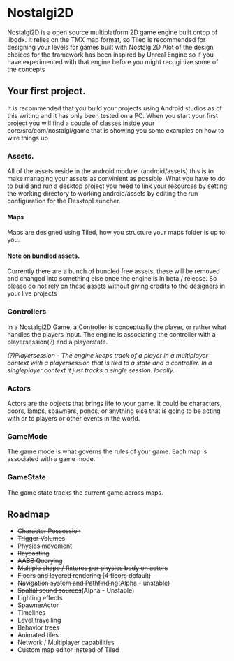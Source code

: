 # Nostalgi2D
Nostalgi2D is a open source multiplatform 2D game engine built ontop of libgdx.
It relies on the TMX map format, so Tiled is recommended for designing your levels for games built with Nostalgi2D
Alot of the design choices for the framework has been inspired by Unreal Engine so if you have experimented with that engine before you might recoginize some of the concepts

## Your first project.
It is recommended that you build your projects using Android studios as of this writing and it has only been tested on a PC.
When you start your first project you will find a couple of classes inside your core/src/com/nostalgi/game that is showing you some examples on how to wire things up

### Assets.
All of the assets reside in the android module. (android/assets) this is to make managing your assets as convinient as possible.
What you have to do to build and run a desktop project you need to link your resources by setting the working directory to working android/assets by editing the run configuration for the DesktopLauncher.

#### Maps
Maps are designed using Tiled, how you structure your maps folder is up to you.

#### Note on bundled assets.
Currently there are a bunch of bundled free assets, these will be removed and changed into something else once the engine is in beta / release.
So please do not rely on these assets without giving credits to the designers in your live projects

### Controllers
In a Nostalgi2D Game, a Controller is conceptually the player, or rather what handles the players input. The engine is associating the controller with a playersession(?) and a playerstate.


<i>(?)Playersession - The engine keeps track of a player in a multiplayer context with a playersession that is tied to a state and a controller. In a singleplayer context it just tracks a single session. locally.</i>
### Actors
Actors are the objects that brings life to your game. It could be characters, doors, lamps, spawners, ponds, or anything else that is going to be acting with or to players or other events in the world.

### GameMode
The game mode is what governs the rules of your game. Each map is associated with a game mode.

### GameState
The game state tracks the current game across maps.

## Roadmap
<ul>
<li><s>Character Possession</s></li>
<li><s>Trigger Volumes</s></li>
<li><s>Physics movement</s></li>
<li><s>Raycasting</s></li>
<li><s>AABB Querying</s></li>
<li><s>Multiple shape / fixtures per physics body on actors</s></li>
<li><s>Floors and layered rendering (4 floors default)</s></li>
<li><s>Navigation system and Pathfinding</s>(Alpha - unstable)</li>
<li><s>Spatial sound sources</s>(Alpha - Unstable)</li>
<li>Lighting effects</li>
<li>SpawnerActor</li>
<li>Timelines</li>
<li>Level travelling</li>
<li>Behavior trees</li>
<li>Animated tiles</li>
<li>Network / Multiplayer capabilities</li>
<li>Custom map editor instead of Tiled</li>
</ul>
